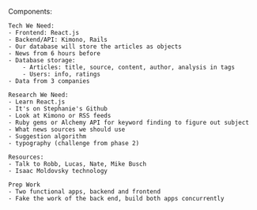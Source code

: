 Components:

	Tech We Need:
	- Frontend: React.js
	- Backend/API: Kimono, Rails
	- Our database will store the articles as objects
	- News from 6 hours before
	- Database storage:
		- Articles: title, source, content, author, analysis in tags
		- Users: info, ratings
	- Data from 3 companies

	Research We Need:
	- Learn React.js
	- It's on Stephanie's Github
	- Look at Kimono or RSS feeds
	- Ruby gems or Alchemy API for keyword finding to figure out subject
	- What news sources we should use
	- Suggestion algorithm
	- typography (challenge from phase 2)

	Resources:
	- Talk to Robb, Lucas, Nate, Mike Busch
	- Isaac Moldovsky technology

	Prep Work
	- Two functional apps, backend and frontend
	- Fake the work of the back end, build both apps concurrently
